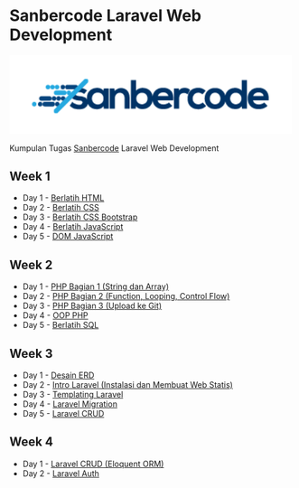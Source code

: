 # Sanbercode Laravel Web Development
<img src="https://raw.githubusercontent.com/abdhsani/Sanbercode-Laravel-Web-Development/master/Week%201%20Day%202%20-%20Berlatih%20CSS/public/img/logo.png" width="500">

Kumpulan Tugas [Sanbercode](https://sanbercode.com/) Laravel Web Development

## Week 1

- Day 1 - [Berlatih HTML](/Week%201%20Day%201%20-%20Berlatih%20HTML)
- Day 2 - [Berlatih CSS](/Week%201%20Day%202%20-%20Berlatih%20CSS)
- Day 3 - [Berlatih CSS Bootstrap](/Week%201%20Day%203%20-%20Berlatih%20CSS%20Bootstrap)
- Day 4 - [Berlatih JavaScript](/Week%201%20Day%204%20-%20Berlatih%20JavaScript)
- Day 5 - [DOM JavaScript](/Week%201%20Day%205%20-%20DOM%20JavaScript)

## Week 2

- Day 1 - [PHP Bagian 1 (String dan Array)](/Week%202%20Day%201%20-%20PHP%20Bagian%201/php-1)
- Day 2 - [PHP Bagian 2 (Function, Looping, Control Flow)](/Week%202%20Day%202%20-%20PHP%20Bagian%202/php-2)
- Day 3 - [PHP Bagian 3 (Upload ke Git)](/Week%202%20Day%203%20-%20PHP%20Bagian%203/php-3)
- Day 4 - [OOP PHP](/Week%202%20Day%204%20-%20OOP%20PHP/oop)
- Day 5 - [Berlatih SQL](/Week%202%20Day%205%20-%20Berlatih%20SQL)

## Week 3

- Day 1 - [Desain ERD](/Week%203%20Day%201%20-%20Desain%20ERD)
- Day 2 - [Intro Laravel (Instalasi dan Membuat Web Statis)](/Week%203%20Day%202%20-%20Intro%20Laravel/blog)
- Day 3 - [Templating Laravel](/Week%203%20Day%203%20-%20Templating%20Laravel)
- Day 4 - [Laravel Migration](/Week%203%20Day%204%20-%20Laravel%20Migration)
- Day 5 - [Laravel CRUD](/Week%203%20Day%205%20-%20Laravel%20CRUD)

## Week 4

- Day 1 - [Laravel CRUD (Eloquent ORM)](/Week%204%20Day%201%20-%20Laravel%20CRUD%20(Eloquent%20ORM))
- Day 2 - [Laravel Auth](/Week%204%20Day%202%20-%20Laravel%20Auth)
